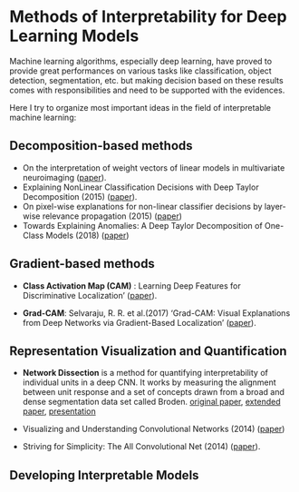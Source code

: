 Methods of Interpretability for Deep Learning Models
===============================================================================

Machine learning algorithms, especially deep learning, have proved to provide great performances on various tasks like classification, object detection, segmentation, etc. but making decision based on these results comes with responsibilities and need to be supported with the evidences.

Here I try to organize most important ideas in the field of interpretable machine learning:

Decomposition-based methods
-------------------------------------------------------------------------------

- On the interpretation of weight vectors of linear models in multivariate neuroimaging ([paper](http://dx.doi.org/10.1016/j.neuroimage.2013.10.067)).
- Explaining NonLinear Classification Decisions with Deep Taylor Decomposition (2015) ([paper](http://dx.doi.org/10.1016/j.patcog.2016.11.008)).
- On pixel-wise explanations for non-linear classifier decisions by layer-wise relevance propagation (2015) ([paper](http://dx.doi.org/10.1371/journal.pone.0130140))
- Towards Explaining Anomalies: A Deep Taylor Decomposition of One-Class Models (2018) ([paper](https://arxiv.org/abs/1805.06230))

Gradient-based methods
-------------------------------------------------------------------------------

- **Class Activation Map (CAM)** : Learning Deep Features for Discriminative Localization’ ([paper](http://dx.doi.org/10.1109/CVPR.2016.319)).

- **Grad-CAM**: Selvaraju, R. R. et al.(2017) ‘Grad-CAM: Visual Explanations from Deep Networks via Gradient-Based Localization’ ([paper](http://dx.doi.org/10.1109/ICCV.2017.74)).

Representation Visualization and Quantification
-------------------------------------------------------------------------------

- **Network Dissection** is a method for quantifying interpretability of individual units in a deep CNN. It works by measuring the alignment between unit response and a set of concepts drawn from a broad and dense segmentation data set called Broden. [original paper](http://netdissect.csail.mit.edu/final-network-dissection.pdf), [extended paper](https://arxiv.org/pdf/1711.05611), [presentation](https://www.youtube.com/watch?v=Xy6RcjXMa2c)

- Visualizing and Understanding Convolutional Networks (2014) ([paper](http://dx.doi.org/10.1007/978-3-319-10590-1_53))

- Striving for Simplicity: The All Convolutional Net (2014) ([paper](https://arxiv.org/abs/1412.6806)).

Developing Interpretable Models
-------------------------------------------------------------------------------